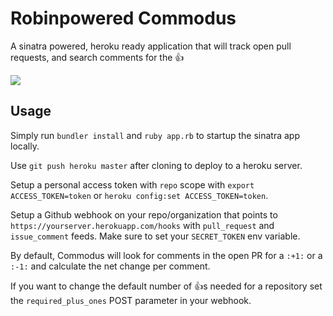 # Robinpowered Commodus
A sinatra powered, heroku ready application that will track open pull requests, and search comments for the :+1:

![](http://3.bp.blogspot.com/-CmAKAZkYCtQ/UFHmbs36DXI/AAAAAAAAC4M/QCtrQRcmoBk/s1600/thumbs-up-gladiator.gif)

## Usage

Simply run `bundler install` and `ruby app.rb` to startup the sinatra app locally.

Use `git push heroku master` after cloning to deploy to a heroku server.

Setup a personal access token with `repo` scope with `export ACCESS_TOKEN=token` or `heroku config:set ACCESS_TOKEN=token`.

Setup a Github webhook on your repo/organization that points to `https://yourserver.herokuapp.com/hooks` with `pull_request` and `issue_comment` feeds. Make sure to set your `SECRET_TOKEN` env variable.

By default, Commodus will look for comments in the open PR for a `:+1:` or a `:-1:` and calculate the net change per comment.

If you want to change the default number of :+1:s needed for a repository set the `required_plus_ones` POST parameter in your webhook.